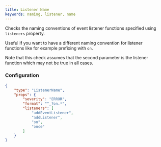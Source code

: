 ```yaml
---
title: Listener Name
keywords: naming, listener, name
---
```


Checks the naming conventions of event listener functions specified using `listeners` property.

Useful if you want to have a different naming convention for listener functions like for example prefixing with `on`.

Note that this check assumes that the second parameter is the listener function which may not be true in all cases.

### Configuration

```json
{
    "type": "ListenerName",
    "props": {
        "severity": "ERROR",
        "format": "^_?on.*",
        "listeners": [
            "addEventListener",
            "addListener",
            "on",
            "once"
        ]
    }
}
```